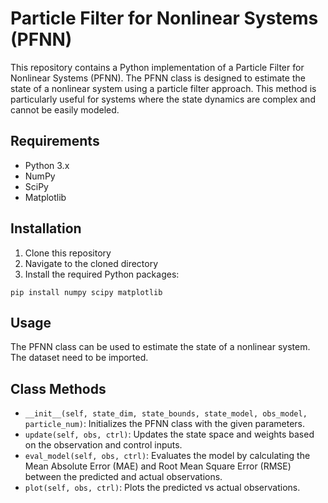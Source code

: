 # Particle Filter for Nonlinear Systems (PFNN)

This repository contains a Python implementation of a Particle Filter for Nonlinear Systems (PFNN). The PFNN class is designed to estimate the state of a nonlinear system using a particle filter approach. This method is particularly useful for systems where the state dynamics are complex and cannot be easily modeled.

## Requirements

- Python 3.x
- NumPy
- SciPy
- Matplotlib

## Installation

1. Clone this repository
2. Navigate to the cloned directory
3. Install the required Python packages:
```
pip install numpy scipy matplotlib
```
## Usage

The PFNN class can be used to estimate the state of a nonlinear system. The dataset need to be imported.

## Class Methods

- `__init__(self, state_dim, state_bounds, state_model, obs_model, particle_num)`: Initializes the PFNN class with the given parameters.
- `update(self, obs, ctrl)`: Updates the state space and weights based on the observation and control inputs.
- `eval_model(self, obs, ctrl)`: Evaluates the model by calculating the Mean Absolute Error (MAE) and Root Mean Square Error (RMSE) between the predicted and actual observations.
- `plot(self, obs, ctrl)`: Plots the predicted vs actual observations.
